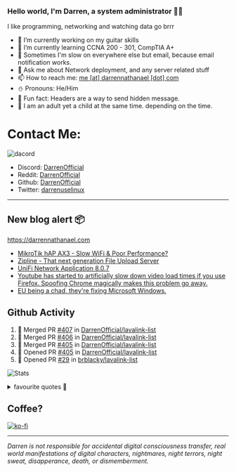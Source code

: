 ### Hello world, I'm Darren, a system administrator 👨‍💻
I like programming, networking and watching data go brrr


- 🔭 I’m currently working on my guitar skills
- 🌴 I’m currently learning CCNA 200 - 301, CompTIA A+ 
- 🚀 Sometimes I'm slow on everywhere else but email, because email notification works.
- 💬 Ask me about Network deployment, and any server related stuff 
- 📫 How to reach me: [me [at] darrennathanael [dot] com](mailto:me@darrennathanael.com) 
- ⛄️ Pronouns: He/Him
- 🍪 Fun fact: Headers are a way to send hidden message.
- 🍻 I am an adult yet a child at the same time. depending on the time.

# Contact Me:

![dacord](https://discord.c99.nl/widget/theme-4/508296903960821771.png)

- Discord: [DarrenOfficial](https://discord.darrennathanael.com)
- Reddit: [DarrenOfficial](https://reddit.com/u/DarrenOfficiallol)
- Github: [DarrenOfficial](https://github.com/DarrenOfficial)
- Twitter: [darrenuselinux](https://twitter.com/darrenuselinux)


---
## New blog alert 📦
https://darrennathanael.com
<!-- BLOG-POST-LIST:START -->
- [MikroTik hAP AX3 - Slow WiFi &amp; Poor Performance?](https://blog.darrennathanael.com/posts/mikrotik-hap-ax3-wifi/)
- [Zipline - That next generation File Upload Server](https://blog.darrennathanael.com/posts/zipline/)
- [UniFi Network Application 8.0.7](https://blog.darrennathanael.com/posts/unifi-8/)
- [Youtube has started to artificially slow down video load times if you use Firefox. Spoofing Chrome magically makes this problem go away.](https://blog.darrennathanael.com/posts/youtube-has-started-to-artificially-slow-down-video-load-times-if-you-use-firefox/)
- [EU being a chad, they&#39;re fixing Microsoft Windows.](https://blog.darrennathanael.com/posts/eu-fixing-windows/)
<!-- BLOG-POST-LIST:END -->

## Github Activity
<!--START_SECTION:activity-->
1. 🎉 Merged PR [#407](https://github.com/DarrenOfficial/lavalink-list/pull/407) in [DarrenOfficial/lavalink-list](https://github.com/DarrenOfficial/lavalink-list)
2. 🎉 Merged PR [#406](https://github.com/DarrenOfficial/lavalink-list/pull/406) in [DarrenOfficial/lavalink-list](https://github.com/DarrenOfficial/lavalink-list)
3. 🎉 Merged PR [#405](https://github.com/DarrenOfficial/lavalink-list/pull/405) in [DarrenOfficial/lavalink-list](https://github.com/DarrenOfficial/lavalink-list)
4. 💪 Opened PR [#405](https://github.com/DarrenOfficial/lavalink-list/pull/405) in [DarrenOfficial/lavalink-list](https://github.com/DarrenOfficial/lavalink-list)
5. 💪 Opened PR [#29](https://github.com/brblacky/lavalink-list/pull/29) in [brblacky/lavalink-list](https://github.com/brblacky/lavalink-list)
<!--END_SECTION:activity-->


![Stats](https://github-readme-stats.vercel.app/api?username=DarrenOfficial&layout=compact&hide_border=true&hide_title=true&count_private=true&include_all_commits=true&show_icons=true&bg_color=00000000&text_color=c3c6ce&icon_color=4e64f7)


<details>
<summary>favourite quotes 🍻</summary>
<br>
<i>"Always trust what others say or write without ever questioning them. Especially their code."</i> -Albert Einstein
<br><br>
  <i>"If she this easy, then she prolly got a diseasy"</i> -Dr Martin Luther King
  <br><br>
  <i>"If a woman is giving you what you want, it is deception."</i> -Sun Tzu, Art of War
</details>


## Coffee?

[![ko-fi](https://ko-fi.com/img/githubbutton_sm.svg)](https://ko-fi.com/R6R1311CB)

---

_Darren is not responsible for accidental digital consciousness transfer, real world manifestations of digital characters, nightmares, night terrors, night sweat, disapperance, death, or dismemberment._
